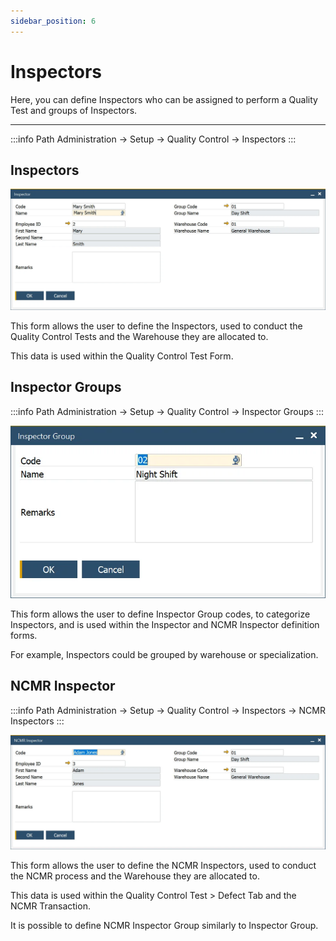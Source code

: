 ```yaml
---
sidebar_position: 6
---
```


# Inspectors

Here, you can define Inspectors who can be assigned to perform a Quality Test and groups of Inspectors.

---

:::info Path
    Administration → Setup → Quality Control → Inspectors
:::

## Inspectors

![Inspector](./media/inspectors/inspector.webp)

This form allows the user to define the Inspectors, used to conduct the Quality Control Tests and the Warehouse they are allocated to.

This data is used within the Quality Control Test Form.

## Inspector Groups

:::info Path
    Administration → Setup → Quality Control → Inspector Groups
:::

![Inspector Group](./media/inspectors/inspector-group.webp)

This form allows the user to define Inspector Group codes, to categorize Inspectors, and is used within the Inspector and NCMR Inspector definition forms.

For example, Inspectors could be grouped by warehouse or specialization.

## NCMR Inspector

:::info Path
    Administration → Setup → Quality Control → Inspectors → NCMR Inspectors
:::

![NCMR Inspector](./media/inspectors/ncmr-inspector.webp)

This form allows the user to define the NCMR Inspectors, used to conduct the NCMR process and the Warehouse they are allocated to.

This data is used within the Quality Control Test > Defect Tab and the NCMR Transaction.

It is possible to define NCMR Inspector Group similarly to Inspector Group.
